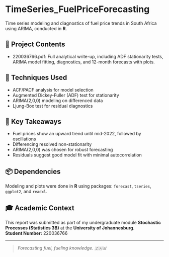 # TimeSeries_FuelPriceForecasting
Time series modeling and diagnostics of fuel price trends in South Africa using ARIMA, conducted in **R**.
## 📄 Project Contents
- 220036766.pdf: Full analytical write-up, including ADF stationarity tests, ARIMA model fitting, diagnostics, and 12-month forecasts with plots.

## 🔬 Techniques Used
- ACF/PACF analysis for model selection
- Augmented Dickey-Fuller (ADF) test for stationarity
- ARIMA(2,0,0) modeling on differenced data
- Ljung-Box test for residual diagnostics

## 🚀 Key Takeaways
- Fuel prices show an upward trend until mid-2022, followed by oscillations
- Differencing resolved non-stationarity
- ARIMA(2,0,0) was chosen for robust forecasting
- Residuals suggest good model fit with minimal autocorrelation

## 📦 Dependencies
Modeling and plots were done in **R** using packages: `forecast`, `tseries`, `ggplot2`, and `readxl`.

## 🎓 Academic Context
This report was submitted as part of my undergraduate module **Stochastic Processes (Statistics 3B)** at the **University of Johannesburg**.  
**Student Number:** 220036766

---

> _Forecasting fuel, fueling knowledge. 🇿🇦📊_
